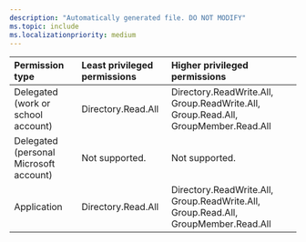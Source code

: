 ```yaml
---
description: "Automatically generated file. DO NOT MODIFY"
ms.topic: include
ms.localizationpriority: medium
---
```


|Permission type|Least privileged permissions|Higher privileged permissions|
|:---|:---|:---|
|Delegated (work or school account)|Directory.Read.All|Directory.ReadWrite.All, Group.ReadWrite.All, Group.Read.All, GroupMember.Read.All|
|Delegated (personal Microsoft account)|Not supported.|Not supported.|
|Application|Directory.Read.All|Directory.ReadWrite.All, Group.ReadWrite.All, Group.Read.All, GroupMember.Read.All|

